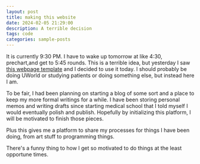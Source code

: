 ```yaml
---
layout: post
title: making this website
date: 2024-02-05 21:29:00
description: A terrible decision
tags: code
categories: sample-posts
---
```


It is currently 9:30 PM. I have to wake up tomorrow at like 4:30, prechart,and get to 5:45 rounds. This is a terrible idea, but yesterday I saw [this webpage template](https://github.com/alshedivat/al-folio) and I decided to use it today. I should probably be doing UWorld or studying patients or doing something else, but instead here I am.

To be fair, I had been planning on starting a blog of some sort and a place to keep my more formal writings for a while. I have been storing personal memos and writing drafts since starting medical school that I told myself I would eventually polish and publish. Hopefully by initializing this platform, I will be motivated to finish those pieces.

Plus this gives me a platform to share my processes for things I have been doing, from art stuff to programming things.

There's a funny thing to how I get so motivated to do things at the least opportune times.

